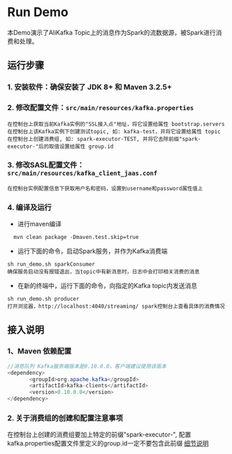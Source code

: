 # Run Demo

本Demo演示了AliKafka Topic上的消息作为Spark的流数据源，被Spark进行消费和处理。

## 运行步骤

### 1. 安装软件：确保安装了 JDK 8+ 和 Maven 3.2.5+
### 2. 修改配置文件：`src/main/resources/kafka.properties`
```
在控制台上获取当前Kafka实例的"SSL接入点"地址，将它设置给属性 bootstrap.servers
在控制台上该Kafka实例下创建测试topic, 如: kafka-test，并将它设置给属性 topic
在控制台上创建消费组, 如: spark-executor-TEST, 并将它去除前缀"spark-executor-"后的取值设置给属性 group.id
```
### 3. 修改SASL配置文件：`src/main/resources/kafka_client_jaas.conf`
```
在控制台实例配置信息下获取用户名和密码，设置到username和password属性值上
```
### 4. 编译及运行
* 进行maven编译
```
  mvn clean package -Dmaven.test.skip=true
```

* 运行下面的命令，启动Spark服务，并作为Kafka消费端
```
sh run_demo.sh sparkConsumer
确保服务启动没有报错退出，当topic中有新消息时，日志中会打印相关消费的消息
```

* 在新的终端中，运行下面的命令，向指定的Kafka topic内发送消息
```
sh run_demo.sh producer
打开浏览器，http://localhost:4040/streaming/ spark控制台上查看具体的消费情况
```

## 接入说明

### 1、Maven 依赖配置

```java
//消息队列 Kafka服务端版本是0.10.0.0，客户端建议使用该版本
<dependency>
       <groupId>org.apache.kafka</groupId>
       <artifactId>kafka-clients</artifactId>
       <version>0.10.0.0</version>
</dependency>
```

### 2. 关于消费组的创建和配置注意事项

在控制台上创建的消费组要加上特定的前缀"spark-executor-", 配置kafka.properties配置文件里定义的group.id一定不要包含此前缀
[细节说明](https://spark.apache.org/docs/2.2.0/streaming-kafka-0-10-integration.html)


	


